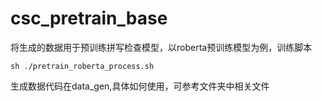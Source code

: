 # csc_pretrain_base
将生成的数据用于预训练拼写检查模型，以roberta预训练模型为例，训练脚本

`
sh ./pretrain_roberta_process.sh
`

生成数据代码在data_gen,具体如何使用，可参考文件夹中相关文件

